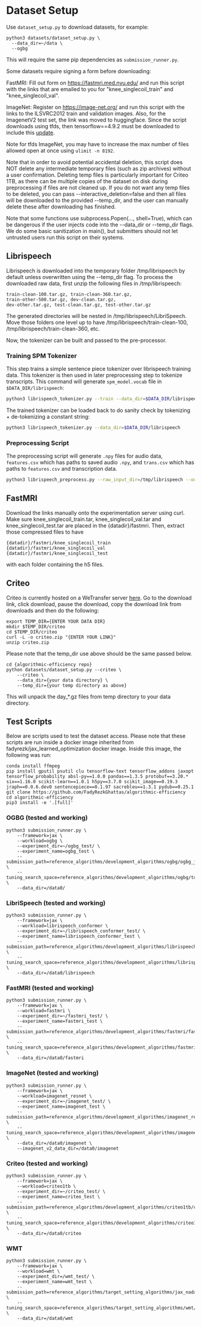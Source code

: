 # Dataset Setup
Use `dataset_setup.py` to download datasets, for example:
```
python3 datasets/dataset_setup.py \
  --data_dir=~/data \
  --ogbg
```

This will require the same pip dependencies as `submission_runner.py`.

Some datasets require signing a form before downloading:

FastMRI:
Fill out form on https://fastmri.med.nyu.edu/ and run this script with the
links that are emailed to you for "knee_singlecoil_train" and
"knee_singlecoil_val".

ImageNet:
Register on https://image-net.org/ and run this script with the links to the
ILSVRC2012 train and validation images. Also, for the ImagenetV2 test set, the link was moved to huggingface. Since the script downloads using tfds, then tensorflow==4.9.2 must be downloaded to include this [update](https://github.com/tensorflow/datasets/pull/4848).

Note for tfds ImageNet, you may have to increase the max number of files allowed
open at once using `ulimit -n 8192`.

Note that in order to avoid potential accidental deletion, this script does NOT
delete any intermediate temporary files (such as zip archives) without a user
confirmation. Deleting temp files is particularly important for Criteo 1TB, as
there can be multiple copies of the dataset on disk during preprocessing if
files are not cleaned up. If you do not want any temp files to be deleted, you
can pass --interactive_deletion=false and then all files will be downloaded to
the provided --temp_dir, and the user can manually delete these after
downloading has finished.

Note that some functions use subprocess.Popen(..., shell=True), which can be
dangerous if the user injects code into the --data_dir or --temp_dir flags. We
do some basic sanitization in main(), but submitters should not let untrusted
users run this script on their systems.

## Librispeech
Librispeech is downloaded into the temporary folder /tmp/librispeech by default unless overwritten using the --temp_dir flag. To process the downloaded raw data, first unzip the following files in /tmp/librispeech:
```
train-clean-100.tar.gz, train-clean-360.tar.gz,
train-other-500.tar.gz, dev-clean.tar.gz,
dev-other.tar.gz, test-clean.tar.gz, test-other.tar.gz
```
The generated directories will be nested in /tmp/librispeech/LibriSpeech. Move those folders one level up to have /tmp/librispeech/train-clean-100, /tmp/librispeech/train-clean-360, etc.

Now, the tokenizer can be built and passed to the pre-processor.
### Training SPM Tokenizer
This step trains a simple sentence piece tokenizer over librispeech training data.
This tokenizer is then used in later preprocessing step to tokenize transcripts.
This command will generate `spm_model.vocab` file in `$DATA_DIR/librispeech`:
```bash
python3 librispeech_tokenizer.py --train --data_dir=$DATA_DIR/librispeech
```

The trained tokenizer can be loaded back to do sanity check by tokenizing + de-tokenizing a constant string:
```bash
python3 librispeech_tokenizer.py --data_dir=$DATA_DIR/librispeech
```

### Preprocessing Script
The preprocessing script will generate `.npy` files for audio data, `features.csv` which has paths to saved audio `.npy`, and `trans.csv` which has paths to `features.csv` and transcription data.

```bash
python3 librispeech_preprocess.py --raw_input_dir=/tmp/librispeech --output_dir={YOUR OUTPUT DIRECTORY} --tokenizer_vocab_path={WHERE THE TOKENIZER FILE IS SAVED}
```
## FastMRI
Download the links manually onto the experimentation server using curl. Make sure knee_singlecoil_train.tar, knee_singlecoil_val.tar and knee_singlecoil_test.tar are placed in the {datadir}/fastmri. Then, extract those compressed files to have
```
{datadir}/fastmri/knee_singlecoil_train
{datadir}/fastmri/knee_singlecoil_val
{datadir}/fastmri/knee_singlecoil_test
```
with each folder containing the h5 files.

## Criteo
Criteo is currently hosted on a WeTransfer server [here](https://ailab.criteo.com/download-criteo-1tb-click-logs-dataset/). Go to the download link, click download, pause the download, copy the download link from downloads and then do the following:
```
export TEMP_DIR={ENTER YOUR DATA DIR}
mkdir $TEMP_DIR/criteo
cd $TEMP_DIR/criteo
curl -L -o criteo.zip "{ENTER YOUR LINK}" 
unzip criteo.zip
```
Please note that the temp_dir use above should be the same passed below.
```
cd {algorithmic-efficiency repo}
python datasets/dataset_setup.py --criteo \
    --criteo \
    --data_dir={your data directory} \
    --temp_dir={your temp directory as above}
```
This will unpack the day_*.gz files from temp directory to your data directory.

## Test Scripts
Below are scripts used to test the dataset access. Please note that these scripts are run inside a docker image inherited from fadyrezk/jax_learned_optimization docker image. Inside this image, the following was run:
```
conda install ffmpeg
pip install gputil psutil clu tensorflow-text tensorflow_addons jaxopt tensorflow_probability absl-py==1.0.0 pandas==1.3.5 protobuf==3.20.* six==1.16.0 scikit-learn==1.0.1 h5py==3.7.0 scikit_image==0.19.3 jraph==0.0.6.dev0 sentencepiece==0.1.97 sacrebleu==1.3.1 pydub==0.25.1
git clone https://github.com/FadyRezkGhattas/algorithmic-efficiency
cd algorithmic-efficiency
pip3 install -e '.[full]'
```
### OGBG (tested and working)
```
python3 submission_runner.py \
    --framework=jax \
    --workload=ogbg \
    --experiment_dir=~/ogbg_test/ \
    --experiment_name=ogbg_test \
    --submission_path=reference_algorithms/development_algorithms/ogbg/ogbg_jax/submission.py \
    --tuning_search_space=reference_algorithms/development_algorithms/ogbg/tuning_search_space.json \
    --data_dir=/data0/

```
### LibriSpeech (tested and working)
```
python3 submission_runner.py \
    --framework=jax \
    --workload=librispeech_conformer \
    --experiment_dir=~/librispeech_conformer_test/ \
    --experiment_name=librispeech_conformer_test \
    --submission_path=reference_algorithms/development_algorithms/librispeech_conformer/librispeech_jax/submission.py \
    --tuning_search_space=reference_algorithms/development_algorithms/librispeech_conformer/tuning_search_space.json \
    --data_dir=/data0/librispeech

```
### FastMRI (tested and working)
```
python3 submission_runner.py \
    --framework=jax \
    --workload=fastmri \
    --experiment_dir=~/fastmri_test/ \
    --experiment_name=fastmri_test \
    --submission_path=reference_algorithms/development_algorithms/fastmri/fastmri_jax/submission.py \
    --tuning_search_space=reference_algorithms/development_algorithms/fastmri/tuning_search_space.json \
    --data_dir=/data0/fastmri
```
### ImageNet (tested and working)
```
python3 submission_runner.py \
    --framework=jax \
    --workload=imagenet_resnet \
    --experiment_dir=~/imagenet_test/ \
    --experiment_name=imagenet_test \
    --submission_path=reference_algorithms/development_algorithms/imagenet_resnet/imagenet_jax/submission.py \
    --tuning_search_space=reference_algorithms/development_algorithms/imagenet_resnet/tuning_search_space.json \
    --data_dir=/data0/imagenet \
    --imagenet_v2_data_dir=/data0/imagenet
```

### Criteo (tested and working)
```
python3 submission_runner.py \
    --framework=jax \
    --workload=criteo1tb \
    --experiment_dir=~/criteo_test/ \
    --experiment_name=criteo_test \
    --submission_path=reference_algorithms/development_algorithms/criteo1tb/criteo1tb_jax/submission.py \
    --tuning_search_space=reference_algorithms/development_algorithms/criteo1tb/tuning_search_space.json \
    --data_dir=/data0/criteo
```
### WMT

```
python3 submission_runner.py \
    --framework=jax \
    --workload=wmt \
    --experiment_dir=/wmt_test/ \
    --experiment_name=wmt_test \
    --submission_path=reference_algorithms/target_setting_algorithms/jax_nadamw.py \
    --tuning_search_space=reference_algorithms/target_setting_algorithms/wmt/tuning_search_space.json \
    --data_dir=/data0/wmt
```
